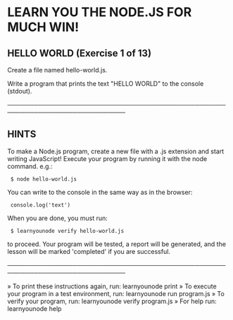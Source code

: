 # LEARN YOU THE NODE.JS FOR MUCH WIN!

## HELLO WORLD (Exercise 1 of 13)

Create a file named hello-world.js.

Write a program that prints the text "HELLO WORLD" to the console
(stdout).

─────────────────────────────────────────────────────────────────────────────

## HINTS

To make a Node.js program, create a new file with a .js extension and
start writing JavaScript! Execute your program by running it with the node
command. e.g.:

     $ node hello-world.js

You can write to the console in the same way as in the browser:

     console.log('text')

When you are done, you must run:

     $ learnyounode verify hello-world.js

to proceed. Your program will be tested, a report will be generated, and
the lesson will be marked 'completed' if you are successful.

─────────────────────────────────────────────────────────────────────────────

» To print these instructions again, run: learnyounode print
» To execute your program in a test environment, run: learnyounode run
program.js
» To verify your program, run: learnyounode verify program.js
» For help run: learnyounode help
